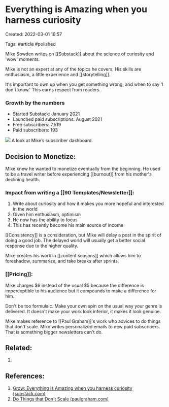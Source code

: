 # Everything is Amazing when you harness curiosity
Created: 2022-03-01 16:57

Tags: #article #polished

Mike Sowden writes on [[Substack]] about the science of curiosity and 'wow' moments.

Mike is not an expert at any of the topics he covers. His skills are enthusiasm, a little experience and [[storytelling]].

It's important to own up when you get something wrong, and when to say 'I don't know.' This earns respect from readers.

### Growth by the numbers

-   Started Substack: January 2021
-   Launched paid subscriptions: August 2021
-   Free subscribers: 7,519
-   Paid subscribers: 193

[![](https://cdn.substack.com/image/fetch/w_1456,c_limit,f_auto,q_auto:good,fl_progressive:steep/https%3A%2F%2Fbucketeer-e05bbc84-baa3-437e-9518-adb32be77984.s3.amazonaws.com%2Fpublic%2Fimages%2Fd4bf2bfa-e2b7-42f5-99ee-60a436f267c6_957x658.jpeg)](https://cdn.substack.com/image/fetch/f_auto,q_auto:good,fl_progressive:steep/https%3A%2F%2Fbucketeer-e05bbc84-baa3-437e-9518-adb32be77984.s3.amazonaws.com%2Fpublic%2Fimages%2Fd4bf2bfa-e2b7-42f5-99ee-60a436f267c6_957x658.jpeg)
A look at Mike’s subscriber dashboard.

## Decision to Monetize:
Mike knew he wanted to monetize eventually from the beginning. He used to be a travel writer before experiencing [[burnout]] from his mother's declining health. 

### Impact from writing a [[90 Templates/Newsletter]]:
1. Write about curiosity and how it makes you more hopeful and interested in the world
2. Given him enthusiasm, optimism
3. He now has the ability to focus
4. This has recently become his main source of income

[[Consistency]] is a consideration, but Mike will delay a post in the spirit of doing a good job. The delayed world will usually get a better social response due to the higher quality.

Mike creates his work in [[content seasons]] which allows him to foreshadow, summarize, and take breaks after sprints.

### [[Pricing]]:
Mike charges $6 instead of the usual $5 because the difference is imperceptible to his audience but it compounds to make a difference for him. 

Don't be too formulaic. Make your own spin on the usual way your genre is delivered. It doesn't make your work look inferior, it makes it look genuine.

Mike makes reference to [[Paul Graham]]'s work who advices to do things that don't scale. Mike writes personalized emails to new paid subscribers. That is something bigger newsletters can't do.

 
## Related:
1. 

## References:
1. [Grow: Everything is Amazing when you harness curiosity (substack.com)](https://on.substack.com/p/grow-series-7?s=r)
2. [Do Things that Don't Scale (paulgraham.com)](http://paulgraham.com/ds.html)